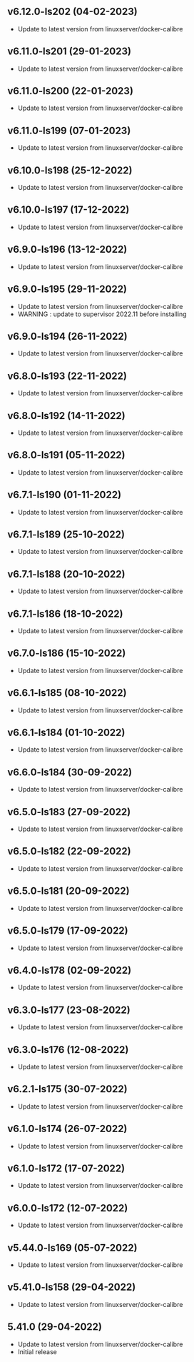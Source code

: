 
## v6.12.0-ls202 (04-02-2023)
- Update to latest version from linuxserver/docker-calibre

## v6.11.0-ls201 (29-01-2023)
- Update to latest version from linuxserver/docker-calibre

## v6.11.0-ls200 (22-01-2023)
- Update to latest version from linuxserver/docker-calibre

## v6.11.0-ls199 (07-01-2023)
- Update to latest version from linuxserver/docker-calibre

## v6.10.0-ls198 (25-12-2022)
- Update to latest version from linuxserver/docker-calibre

## v6.10.0-ls197 (17-12-2022)
- Update to latest version from linuxserver/docker-calibre

## v6.9.0-ls196 (13-12-2022)
- Update to latest version from linuxserver/docker-calibre

## v6.9.0-ls195 (29-11-2022)
- Update to latest version from linuxserver/docker-calibre
- WARNING : update to supervisor 2022.11 before installing

## v6.9.0-ls194 (26-11-2022)
- Update to latest version from linuxserver/docker-calibre

## v6.8.0-ls193 (22-11-2022)
- Update to latest version from linuxserver/docker-calibre

## v6.8.0-ls192 (14-11-2022)
- Update to latest version from linuxserver/docker-calibre

## v6.8.0-ls191 (05-11-2022)
- Update to latest version from linuxserver/docker-calibre

## v6.7.1-ls190 (01-11-2022)
- Update to latest version from linuxserver/docker-calibre

## v6.7.1-ls189 (25-10-2022)
- Update to latest version from linuxserver/docker-calibre

## v6.7.1-ls188 (20-10-2022)
- Update to latest version from linuxserver/docker-calibre

## v6.7.1-ls186 (18-10-2022)
- Update to latest version from linuxserver/docker-calibre

## v6.7.0-ls186 (15-10-2022)
- Update to latest version from linuxserver/docker-calibre

## v6.6.1-ls185 (08-10-2022)
- Update to latest version from linuxserver/docker-calibre

## v6.6.1-ls184 (01-10-2022)
- Update to latest version from linuxserver/docker-calibre

## v6.6.0-ls184 (30-09-2022)
- Update to latest version from linuxserver/docker-calibre

## v6.5.0-ls183 (27-09-2022)
- Update to latest version from linuxserver/docker-calibre

## v6.5.0-ls182 (22-09-2022)
- Update to latest version from linuxserver/docker-calibre

## v6.5.0-ls181 (20-09-2022)
- Update to latest version from linuxserver/docker-calibre

## v6.5.0-ls179 (17-09-2022)
- Update to latest version from linuxserver/docker-calibre

## v6.4.0-ls178 (02-09-2022)
- Update to latest version from linuxserver/docker-calibre

## v6.3.0-ls177 (23-08-2022)
- Update to latest version from linuxserver/docker-calibre

## v6.3.0-ls176 (12-08-2022)
- Update to latest version from linuxserver/docker-calibre

## v6.2.1-ls175 (30-07-2022)
- Update to latest version from linuxserver/docker-calibre

## v6.1.0-ls174 (26-07-2022)
- Update to latest version from linuxserver/docker-calibre

## v6.1.0-ls172 (17-07-2022)
- Update to latest version from linuxserver/docker-calibre

## v6.0.0-ls172 (12-07-2022)
- Update to latest version from linuxserver/docker-calibre

## v5.44.0-ls169 (05-07-2022)
- Update to latest version from linuxserver/docker-calibre

## v5.41.0-ls158 (29-04-2022)
- Update to latest version from linuxserver/docker-calibre

## 5.41.0 (29-04-2022)
- Update to latest version from linuxserver/docker-calibre
- Initial release
